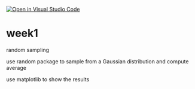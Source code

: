 [![Open in Visual Studio Code](https://classroom.github.com/assets/open-in-vscode-718a45dd9cf7e7f842a935f5ebbe5719a5e09af4491e668f4dbf3b35d5cca122.svg)](https://classroom.github.com/online_ide?assignment_repo_id=10778202&assignment_repo_type=AssignmentRepo)
# week1
random sampling

use random package to sample from a Gaussian distribution and compute average

use matplotlib to show the results

